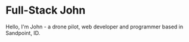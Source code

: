 <h1>Full-Stack John</h1>
<p>Hello, I'm John - a drone pilot, web developer and programmer based in Sandpoint, ID.</p>
